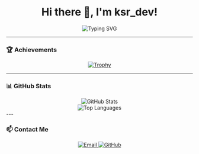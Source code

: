 
<h1 align="center">Hi there 👋, I'm ksr_dev!</h1>

<p align="center">
  <img src="https://readme-typing-svg.demolab.com?font=Fira+Code&weight=500&size=24&duration=4000&pause=500&center=true&width=435&lines=Software+Developer;AI+Enthusiast;Always+learning+new+things!" alt="Typing SVG" />
</p>

---

### 🏆 Achievements
<p align="center">
  <a href="https://github.com/ryo-ma/github-profile-trophy">
    <img src="https://github-profile-trophy.vercel.app/?username=seongraeNaver&theme=radical&margin-w=15&margin-h=15" alt="Trophy" />
  </a>
</p>

---

### 📊 GitHub Stats
<div align="center">
  <img src="https://github-readme-stats.vercel.app/api?username=seongraeNaver&show_icons=true&theme=radical&hide_border=true" alt="GitHub Stats" />
  <br/>
  <img src="https://github-readme-stats.vercel.app/api/top-langs/?username=seongraeNaver&layout=compact&theme=radical&hide_border=true" alt="Top Languages" />
</div>
---

### 📫 Contact Me
<div align="center">
  <a href="mailto:seongrae1997@naver.com">
    <img src="https://img.shields.io/badge/Email-seongrae1997@naver.com-ff69b4?style=for-the-badge&logo=gmail&logoColor=white" alt="Email" />
  </a>
  <a href="https://github.com/seongraeNaver">
    <img src="https://img.shields.io/badge/GitHub-seongraeNaver-181717?style=for-the-badge&logo=github" alt="GitHub" />
  </a>
</div>
